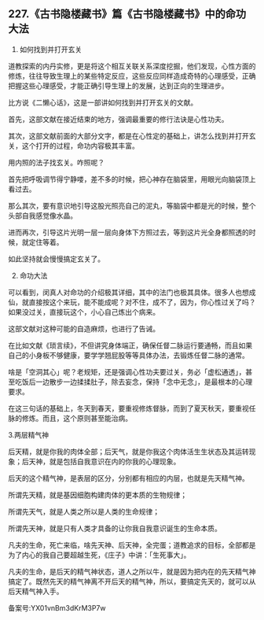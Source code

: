 ## 227.《古书隐楼藏书》篇《古书隐楼藏书》中的命功大法
1. 如何找到并打开玄关


道教探索的内丹实修，更是将这个相互关联关系深度挖掘，他们发现，心性方面的修炼，往往导致生理上的某些特定反应，这些反应同样造成奇特的心理感受，正确把握这些心理感受，才能正确引导生理上的发展，达到正向的生理进步。


比方说《二懒心话》，这是一部讲如何找到并打开玄关的文献。


首先，这部文献在接近结束的地方，强调最重要的修行法诀是心性功夫。


其次，这部文献前面的大部分文字，都是在心性定的基础上，讲怎么找到并打开玄关，这个打开的过程，命功内容极其丰富。


用内照的法子找玄关。咋照呢？


首先把呼吸调节得宁静喽，差不多的时候，把心神存在脑袋里，用眼光向脑袋顶上看过去。


那么其次，要有意识地引导这股光照亮自己的泥丸，等脑袋中都是光的时候，整个头部自我感觉像水晶。


进而再次，引导这片光明一层一层向身体下方照过去，等到这片光全身都照透的时候，就定住等着。


如此坚持就会慢慢搞定玄关了。


2. 命功大法


可以看到，闵真人对命功的介绍极其详细，其中的法门也极其具体。很多人也想成仙，就直接按这个来玩，能不能成呢？对不住，成不了，因为，你心性过关了吗？如果没过关，直接玩这个，小心自己炼出个病来。


这部文献对这种可能的自造麻烦，也进行了告诫。


在比如文献《琐言续》，不但讲究身体端正，确保任督二脉运行要通畅，而且如果自己的小身板不够健康，要学学翘屁股等等具体办法，去锻炼任督二脉的通常。


啥是「空洞其心」呢？老规矩，还是强调心性功夫要过关，务必「虚松通透」，甚至吃饭后一边散步一边揉揉肚子，除去妄念，保持「念中无念」，是最根本的心理要求。


在这三句话的基础上，冬天到春天，要重视修炼督脉，而到了夏天秋天，要重视任脉的修炼。而且，这个原则甚至能治病。


3.两层精气神


后天精，就是你我的肉体全部；后天气，就是你我这个肉体活生生状态及其运转现象；后天神，就是包括自我意识在内的你我的心理现象。


后天的这个精气神，是表层的区分，分别都有相应的内层，也就是先天精气神。


所谓先天精，就是基因细胞构建肉体的更本质的生物规律；


所谓先天气，就是人类之所以是人类的生命规律；


所谓先天神，就是只有人类才具备的让你我自我意识诞生的生命本质。


凡夫的生命，死亡来临，啥先天神、后天神，全完蛋；道教追求的目标，全部都是为了内心的我自己要超越生死，《庄子》中讲：「生死事大」。


凡夫的生命，是后天的精气神状态，道人之所以牛，就是因为把内在的先天精气神搞定了。既然先天的精气神离不开后天的精气神，所以，要搞定先天的，就可以从后天精气神入手。


备案号:YX01vnBm3dKrM3P7w


